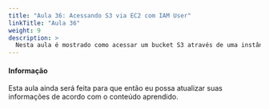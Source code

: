 ```yaml
---
title: "Aula 36: Acessando S3 via EC2 com IAM User"
linkTitle: "Aula 36"
weight: 9
description: >
  Nesta aula é mostrado como acessar um bucket S3 através de uma instância EC2 com IAM User
---
```


<div class="alert alert-info">
  <h4>Informação</h4>
  <p>Esta aula ainda será feita para que então eu possa atualizar suas informações de acordo com o conteúdo aprendido.</p>
</div>
